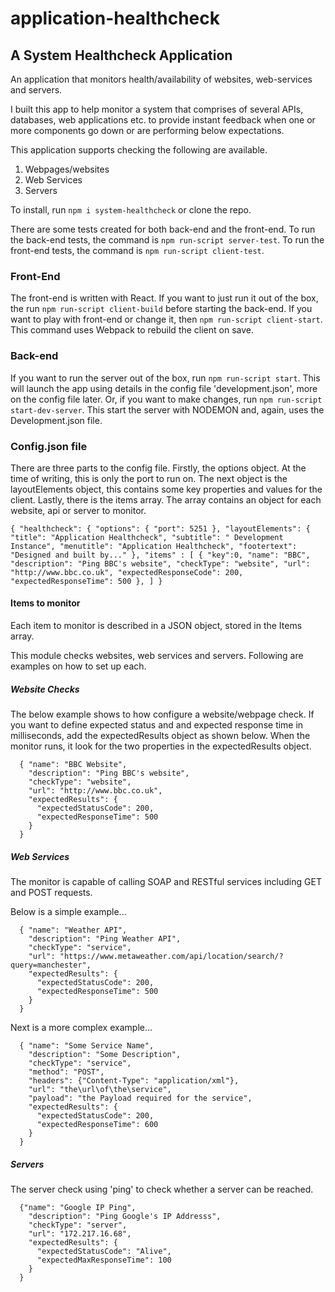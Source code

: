 # application-healthcheck
## A System Healthcheck Application
An application that monitors health/availability of websites, web-services and servers.

I built this app to help monitor a system that comprises of several APIs, databases, web applications etc. to provide instant feedback when one or more components go down or are performing below expectations.

This application supports checking the following are available.
1. Webpages/websites
2. Web Services
3. Servers

To install, run `npm i system-healthcheck` or clone the repo.

There are some tests created for both back-end and the front-end.  To run the back-end tests, the command is `npm run-script server-test`.  To run the front-end tests, the command is `npm run-script client-test`.

### Front-End
The front-end is written with React.  If you want to just run it out of the box, the run `npm run-script client-build` before starting the back-end.  If you want to play with front-end or change it, then `npm run-script client-start`.  This command uses Webpack to rebuild the client on save.

### Back-end
If you want to run the server out of the box, run `npm run-script start`.  This will launch the app using details in the config file 'development.json', more on the config file later.  Or, if you want to make changes, run `npm run-script start-dev-server`.  This start the server with NODEMON and, again, uses the Development.json file.

### Config.json file

There are three parts to the config file.  Firstly, the options object.  At the time of writing, this is only the port to run on.  The next object is the layoutElements object, this contains some key properties and values for the client.  Lastly, there is the items array.  The array contains an object for each website, api or server to monitor.

`{
  "healthcheck": {
    "options": {
      "port": 5251
    },
    "layoutElements": {
      "title": "Application Healthcheck",
      "subtitle": " Development Instance",
      "menutitle": "Application Healthcheck",
      "footertext": "Designed and built by..."
    },
    "items" : [
      {
        "key":0,
        "name": "BBC",
        "description": "Ping BBC's website",
        "checkType": "website",
        "url": "http://www.bbc.co.uk",
        "expectedResponseCode": 200,
        "expectedResponseTime": 500
      },
   ]
}`

#### Items to monitor
Each item to monitor is described in a JSON object, stored in the Items array.

This module checks websites, web services and servers.  Following are examples on how to set up each.

##### Website Checks

The below example shows to how configure a website/webpage check.  If you want to define expected status and and expected response time in milliseconds, add the expectedResults object as shown below. When the monitor runs, it look for the two properties in the expectedResults object.

```
  { "name": "BBC Website",
    "description": "Ping BBC's website",
    "checkType": "website",
    "url": "http://www.bbc.co.uk",
    "expectedResults": {
      "expectedStatusCode": 200,
      "expectedResponseTime": 500
    }
  }
```

##### Web Services
The monitor is capable of calling SOAP and RESTful services including GET and POST requests.

Below is a simple example...
```
  { "name": "Weather API",
    "description": "Ping Weather API",
    "checkType": "service",
    "url": "https://www.metaweather.com/api/location/search/?query=manchester",
    "expectedResults": {
      "expectedStatusCode": 200,
      "expectedResponseTime": 500
    }
  }
```

Next is a more complex example...

```
  { "name": "Some Service Name",
    "description": "Some Description",
    "checkType": "service",
    "method": "POST",
    "headers": {"Content-Type": "application/xml"},
    "url": "the\url\of\the\service",
    "payload": "the Payload required for the service",
    "expectedResults": {
      "expectedStatusCode": 200,
      "expectedResponseTime": 600
    }
  }
```

##### Servers
The server check using 'ping' to check whether a server can be reached.
```
  {"name": "Google IP Ping",
    "description": "Ping Google's IP Addresss",
    "checkType": "server",
    "url": "172.217.16.68",
    "expectedResults": {
      "expectedStatusCode": "Alive",
      "expectedMaxResponseTime": 100
    }
  }
```
